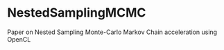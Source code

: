 NestedSamplingMCMC
==================

Paper on Nested Sampling Monte-Carlo Markov Chain acceleration using OpenCL